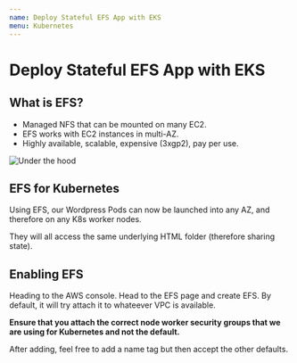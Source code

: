 ```yaml
---
name: Deploy Stateful EFS App with EKS
menu: Kubernetes
---
```


# Deploy Stateful EFS App with EKS

## What is EFS?

- Managed NFS that can be mounted on many EC2.
- EFS works with EC2 instances in multi-AZ.
- Highly available, scalable, expensive (3xgp2), pay per use.

![Under the hood](https://res.cloudinary.com/gitgoodclub/image/upload/v1548299128/eks-course/Screen_Shot_2019-01-24_at_2.05.15_pm.png)

## EFS for Kubernetes

Using EFS, our Wordpress Pods can now be launched into any AZ, and therefore on any K8s worker nodes.

They will all access the same underlying HTML folder (therefore sharing state).

## Enabling EFS

Heading to the AWS console. Head to the EFS page and create EFS. By default, it will try attach it to whateever VPC is available.

**Ensure that you attach the correct node worker security groups that we are using for Kubernetes and not the default.**

After adding, feel free to add a name tag but then accept the other defaults.

